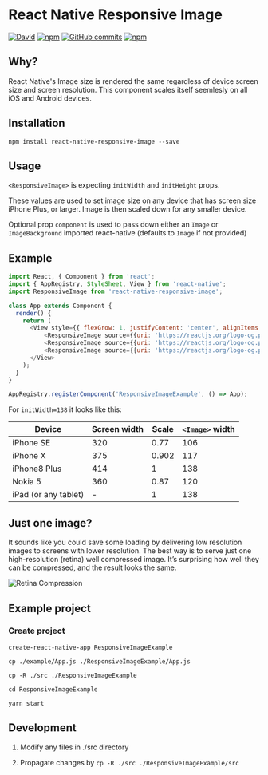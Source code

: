 # React Native Responsive Image

[![David](https://david-dm.org/dharmoslap/react-native-responsive-image.svg)](https://david-dm.org/dharmoslap/react-native-responsive-image)
[![npm](https://img.shields.io/npm/v/react-native-responsive-image.svg)](https://www.npmjs.com/package/react-native-responsive-image)
[![GitHub commits](https://img.shields.io/github/commits-since/dharmoslap/react-native-responsive-image/2.1.0.svg?maxAge=2592000)]()
[![npm](https://img.shields.io/npm/dt/react-native-responsive-image.svg?maxAge=2592000)](https://www.npmjs.com/package/react-native-responsive-image)

## Why?

React Native's Image size is rendered the same regardless of device screen size and screen resolution.
This component scales itself seemlesly on all iOS and Android devices.

## Installation

`npm install react-native-responsive-image --save`


## Usage


`<ResponsiveImage>` is expecting `initWidth` and `initHeight` props.


These values are used to set image size on any device that has screen size iPhone Plus, or larger.
Image is then scaled down for any smaller device.

Optional prop `component` is used to pass down either an `Image` or `ImageBackground` imported react-native (defaults to `Image` if not provided)



## Example

```javascript
import React, { Component } from 'react';
import { AppRegistry, StyleSheet, View } from 'react-native';
import ResponsiveImage from 'react-native-responsive-image';

class App extends Component {
  render() {
    return (
      <View style={{ flexGrow: 1, justifyContent: 'center', alignItems: 'center', flexDirection: 'row' }}>
          <ResponsiveImage source={{uri: 'https://reactjs.org/logo-og.png'}} initWidth="138" initHeight="138"/>
          <ResponsiveImage source={{uri: 'https://reactjs.org/logo-og.png'}} initWidth="138" initHeight="138"/>
          <ResponsiveImage source={{uri: 'https://reactjs.org/logo-og.png'}} initWidth="138" initHeight="138"/>
      </View>
    );
  }
}

AppRegistry.registerComponent('ResponsiveImageExample', () => App);
```


For `initWidth=138` it looks like this:

| Device               | Screen width | Scale | `<Image>` width |
|----------------------|--------------|-------|---------------|
| iPhone SE            | 320          | 0.77  | 106           |
| iPhone X             | 375          | 0.902 | 117           |
| iPhone8 Plus         | 414          | 1     | 138           |
| Nokia 5              | 360          | 0.87  | 120           |
| iPad (or any tablet) | -            | 1     | 138           |


## Just one image?

It sounds like you could save some loading by delivering low resolution images to screens with lower resolution. The best way is to serve just one high-resolution (retina) well compressed image. It’s surprising how well they can be compressed, and the result looks the same.

![Retina Compression](https://raw.githubusercontent.com/Dharmoslap/react-native-responsive-image/master/retina.png)


## Example project

### Create project

`create-react-native-app ResponsiveImageExample`

`cp ./example/App.js ./ResponsiveImageExample/App.js`

`cp -R ./src ./ResponsiveImageExample`

`cd ResponsiveImageExample`

`yarn start`

## Development

1. Modify any files in ./src directory

2. Propagate changes by `cp -R ./src ./ResponsiveImageExample/src`